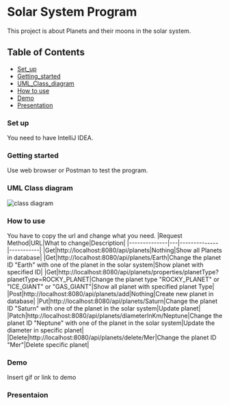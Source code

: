 # Solar System Program
This project is about Planets and their moons in the solar system.
## Table of Contents
- [Set_up](#set_up)
- [Getting_started](#getting_started)
- [UML_Class_diagram](#uml_class_diagram)
- [How to use](how_to_use)
- [Demo](#Demo)
- [Presentation](##presentation)
### Set up
You need to have IntelliJ IDEA.

### Getting started
Use web browser or Postman to test the program.
### UML Class diagram
![class diagram](https://github.com/Rojaon/Solar-System.Midterm-Project/assets/109796364/331cb623-6be2-4dba-a890-fd724778ff1e)
### How to use
You have to copy the url and change what you need.
|Request Method|URL|What to change|Description|
|--------------|---|--------------|-----------|
|Get|http://localhost:8080/api/planets|Nothing|Show all Planets in database|
|Get|http://localhost:8080/api/planets/Earth|Change the planet ID "Earth" with one of the planet in the solar system|Show planet with specified ID|
|Get|http://localhost:8080/api/planets/properties/planetType?planetType=ROCKY_PLANET|Change the planet type "ROCKY_PLANET" or "ICE_GIANT" or "GAS_GIANT"|Show all planet with specified planet Type|
|Post|http://localhost:8080/api/planets/add|Nothing|Create new planet in database|
|Put|http://localhost:8080/api/planets/Saturn|Change the planet ID "Saturn" with one of the planet in the solar system|Update planet|
|Patch|http://localhost:8080/api/planets/diameterInKm/Neptune|Change the planet ID "Neptune" with one of the planet in the solar system|Update the diameter in specific planet|
|Delete|http://localhost:8080/api/planets/delete/Mer|Change the planet ID "Mer"|Delete specific planet|

### Demo
Insert gif or link to demo

### Presentaion
